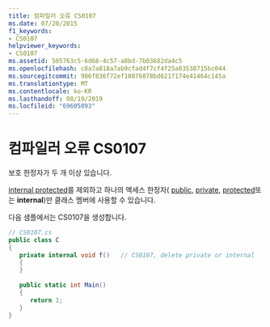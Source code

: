 ```yaml
---
title: 컴파일러 오류 CS0107
ms.date: 07/20/2015
f1_keywords:
- CS0107
helpviewer_keywords:
- CS0107
ms.assetid: 505763c5-6d68-4c57-a8bd-7b03682da4c5
ms.openlocfilehash: c8a7a818a7ab9cfad4f7cf4f25a03538715bc044
ms.sourcegitcommit: 986f836f72ef10876878bd6217174e41464c145a
ms.translationtype: MT
ms.contentlocale: ko-KR
ms.lasthandoff: 08/19/2019
ms.locfileid: "69605093"
---
```

# <a name="compiler-error-cs0107"></a>컴파일러 오류 CS0107
보호 한정자가 두 개 이상 있습니다.  
  
 [internal protected](../language-reference/keywords/public.md)를 제외하고 하나의 액세스 한정자( [public](../language-reference/keywords/private.md), [private](../language-reference/keywords/protected.md), [protected](../language-reference/keywords/internal.md)또는 **internal**)만 클래스 멤버에 사용할 수 있습니다.  
  
 다음 샘플에서는 CS0107을 생성합니다.  
  
```csharp  
// CS0107.cs  
public class C  
{  
   private internal void f()   // CS0107, delete private or internal  
   {  
   }  
  
   public static int Main()  
   {  
      return 1;  
   }  
}  
```
